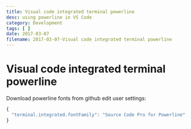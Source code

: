 ```yaml
---
title: Visual code integrated terminal powerline
desc: using powerline in VS Code
category: Development
tags: [ ]
date: 2017-03-07
filename: 2017-03-07-Visual code integrated terminal powerline
---
```


# Visual code integrated terminal powerline

Download powerline fonts from github
edit user settings: 
```js
{
  "terminal.integrated.fontFamily": "Source Code Pro for Powerline"
}
```
